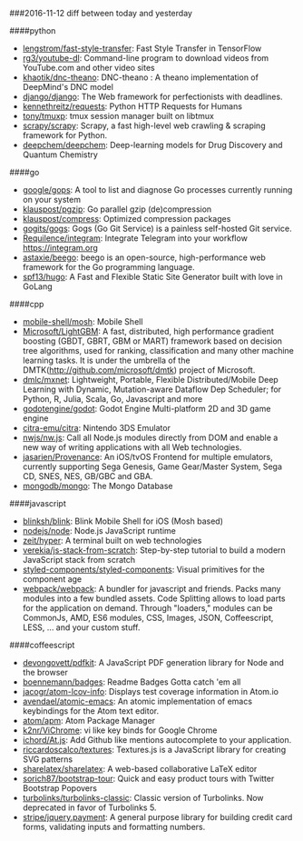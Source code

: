 ###2016-11-12
diff between today and yesterday

####python
* [lengstrom/fast-style-transfer](https://github.com/lengstrom/fast-style-transfer): Fast Style Transfer in TensorFlow 
* [rg3/youtube-dl](https://github.com/rg3/youtube-dl): Command-line program to download videos from YouTube.com and other video sites
* [khaotik/dnc-theano](https://github.com/khaotik/dnc-theano): DNC-theano : A theano implementation of DeepMind's DNC model
* [django/django](https://github.com/django/django): The Web framework for perfectionists with deadlines.
* [kennethreitz/requests](https://github.com/kennethreitz/requests): Python HTTP Requests for Humans
* [tony/tmuxp](https://github.com/tony/tmuxp):  tmux session manager built on libtmux
* [scrapy/scrapy](https://github.com/scrapy/scrapy): Scrapy, a fast high-level web crawling & scraping framework for Python.
* [deepchem/deepchem](https://github.com/deepchem/deepchem): Deep-learning models for Drug Discovery and Quantum Chemistry

####go
* [google/gops](https://github.com/google/gops): A tool to list and diagnose Go processes currently running on your system
* [klauspost/pgzip](https://github.com/klauspost/pgzip): Go parallel gzip (de)compression
* [klauspost/compress](https://github.com/klauspost/compress): Optimized compression packages
* [gogits/gogs](https://github.com/gogits/gogs): Gogs (Go Git Service) is a painless self-hosted Git service.
* [Requilence/integram](https://github.com/Requilence/integram): Integrate Telegram into your workflow  https://integram.org
* [astaxie/beego](https://github.com/astaxie/beego): beego is an open-source, high-performance web framework for the Go programming language.
* [spf13/hugo](https://github.com/spf13/hugo): A Fast and Flexible Static Site Generator built with love in GoLang

####cpp
* [mobile-shell/mosh](https://github.com/mobile-shell/mosh): Mobile Shell
* [Microsoft/LightGBM](https://github.com/Microsoft/LightGBM): A fast, distributed, high performance gradient boosting (GBDT, GBRT, GBM or MART) framework based on decision tree algorithms, used for ranking, classification and many other machine learning tasks. It is under the umbrella of the DMTK(http://github.com/microsoft/dmtk) project of Microsoft.
* [dmlc/mxnet](https://github.com/dmlc/mxnet): Lightweight, Portable, Flexible Distributed/Mobile Deep Learning with Dynamic, Mutation-aware Dataflow Dep Scheduler; for Python, R, Julia, Scala, Go, Javascript and more
* [godotengine/godot](https://github.com/godotengine/godot): Godot Engine  Multi-platform 2D and 3D game engine
* [citra-emu/citra](https://github.com/citra-emu/citra): Nintendo 3DS Emulator
* [nwjs/nw.js](https://github.com/nwjs/nw.js): Call all Node.js modules directly from DOM and enable a new way of writing applications with all Web technologies.
* [jasarien/Provenance](https://github.com/jasarien/Provenance): An iOS/tvOS Frontend for multiple emulators, currently supporting Sega Genesis, Game Gear/Master System, Sega CD, SNES, NES, GB/GBC and GBA.
* [mongodb/mongo](https://github.com/mongodb/mongo): The Mongo Database

####javascript
* [blinksh/blink](https://github.com/blinksh/blink): Blink Mobile Shell for iOS (Mosh based)
* [nodejs/node](https://github.com/nodejs/node): Node.js JavaScript runtime 
* [zeit/hyper](https://github.com/zeit/hyper): A terminal built on web technologies
* [verekia/js-stack-from-scratch](https://github.com/verekia/js-stack-from-scratch): Step-by-step tutorial to build a modern JavaScript stack from scratch
* [styled-components/styled-components](https://github.com/styled-components/styled-components): Visual primitives for the component age 
* [webpack/webpack](https://github.com/webpack/webpack): A bundler for javascript and friends. Packs many modules into a few bundled assets. Code Splitting allows to load parts for the application on demand. Through "loaders," modules can be CommonJs, AMD, ES6 modules, CSS, Images, JSON, Coffeescript, LESS, ... and your custom stuff.

####coffeescript
* [devongovett/pdfkit](https://github.com/devongovett/pdfkit): A JavaScript PDF generation library for Node and the browser
* [boennemann/badges](https://github.com/boennemann/badges):  Readme Badges  Gotta catch 'em all
* [jacogr/atom-lcov-info](https://github.com/jacogr/atom-lcov-info): Displays test coverage information in Atom.io
* [avendael/atomic-emacs](https://github.com/avendael/atomic-emacs): An atomic implementation of emacs keybindings for the Atom text editor.
* [atom/apm](https://github.com/atom/apm): Atom Package Manager
* [k2nr/ViChrome](https://github.com/k2nr/ViChrome): vi like key binds for Google Chrome
* [ichord/At.js](https://github.com/ichord/At.js): Add Github like mentions autocomplete to your application.
* [riccardoscalco/textures](https://github.com/riccardoscalco/textures): Textures.js is a JavaScript library for creating SVG patterns
* [sharelatex/sharelatex](https://github.com/sharelatex/sharelatex): A web-based collaborative LaTeX editor
* [sorich87/bootstrap-tour](https://github.com/sorich87/bootstrap-tour): Quick and easy product tours with Twitter Bootstrap Popovers
* [turbolinks/turbolinks-classic](https://github.com/turbolinks/turbolinks-classic): Classic version of Turbolinks. Now deprecated in favor of Turbolinks 5.
* [stripe/jquery.payment](https://github.com/stripe/jquery.payment): A general purpose library for building credit card forms, validating inputs and formatting numbers.
